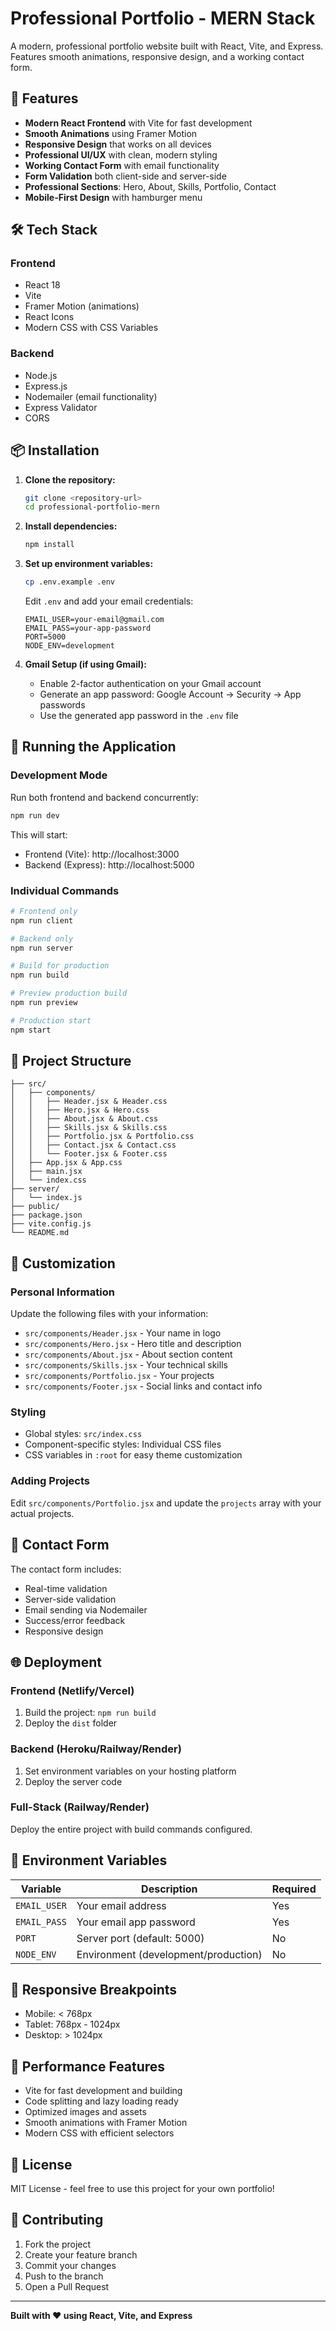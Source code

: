 # Professional Portfolio - MERN Stack

A modern, professional portfolio website built with React, Vite, and Express. Features smooth animations, responsive design, and a working contact form.

## 🚀 Features

- **Modern React Frontend** with Vite for fast development
- **Smooth Animations** using Framer Motion
- **Responsive Design** that works on all devices
- **Professional UI/UX** with clean, modern styling
- **Working Contact Form** with email functionality
- **Form Validation** both client-side and server-side
- **Professional Sections**: Hero, About, Skills, Portfolio, Contact
- **Mobile-First Design** with hamburger menu

## 🛠️ Tech Stack

### Frontend
- React 18
- Vite
- Framer Motion (animations)
- React Icons
- Modern CSS with CSS Variables

### Backend
- Node.js
- Express.js
- Nodemailer (email functionality)
- Express Validator
- CORS

## 📦 Installation

1. **Clone the repository:**
   ```bash
   git clone <repository-url>
   cd professional-portfolio-mern
   ```

2. **Install dependencies:**
   ```bash
   npm install
   ```

3. **Set up environment variables:**
   ```bash
   cp .env.example .env
   ```
   
   Edit `.env` and add your email credentials:
   ```
   EMAIL_USER=your-email@gmail.com
   EMAIL_PASS=your-app-password
   PORT=5000
   NODE_ENV=development
   ```

4. **Gmail Setup (if using Gmail):**
   - Enable 2-factor authentication on your Gmail account
   - Generate an app password: Google Account → Security → App passwords
   - Use the generated app password in the `.env` file

## 🚀 Running the Application

### Development Mode
Run both frontend and backend concurrently:
```bash
npm run dev
```

This will start:
- Frontend (Vite): http://localhost:3000
- Backend (Express): http://localhost:5000

### Individual Commands
```bash
# Frontend only
npm run client

# Backend only
npm run server

# Build for production
npm run build

# Preview production build
npm run preview

# Production start
npm start
```

## 📁 Project Structure

```
├── src/
│   ├── components/
│   │   ├── Header.jsx & Header.css
│   │   ├── Hero.jsx & Hero.css
│   │   ├── About.jsx & About.css
│   │   ├── Skills.jsx & Skills.css
│   │   ├── Portfolio.jsx & Portfolio.css
│   │   ├── Contact.jsx & Contact.css
│   │   └── Footer.jsx & Footer.css
│   ├── App.jsx & App.css
│   ├── main.jsx
│   └── index.css
├── server/
│   └── index.js
├── public/
├── package.json
├── vite.config.js
└── README.md
```

## 🎨 Customization

### Personal Information
Update the following files with your information:
- `src/components/Header.jsx` - Your name in logo
- `src/components/Hero.jsx` - Hero title and description
- `src/components/About.jsx` - About section content
- `src/components/Skills.jsx` - Your technical skills
- `src/components/Portfolio.jsx` - Your projects
- `src/components/Footer.jsx` - Social links and contact info

### Styling
- Global styles: `src/index.css`
- Component-specific styles: Individual CSS files
- CSS variables in `:root` for easy theme customization

### Adding Projects
Edit `src/components/Portfolio.jsx` and update the `projects` array with your actual projects.

## 📧 Contact Form

The contact form includes:
- Real-time validation
- Server-side validation
- Email sending via Nodemailer
- Success/error feedback
- Responsive design

## 🌐 Deployment

### Frontend (Netlify/Vercel)
1. Build the project: `npm run build`
2. Deploy the `dist` folder

### Backend (Heroku/Railway/Render)
1. Set environment variables on your hosting platform
2. Deploy the server code

### Full-Stack (Railway/Render)
Deploy the entire project with build commands configured.

## 🔧 Environment Variables

| Variable | Description | Required |
|----------|-------------|----------|
| `EMAIL_USER` | Your email address | Yes |
| `EMAIL_PASS` | Your email app password | Yes |
| `PORT` | Server port (default: 5000) | No |
| `NODE_ENV` | Environment (development/production) | No |

## 📱 Responsive Breakpoints

- Mobile: < 768px
- Tablet: 768px - 1024px
- Desktop: > 1024px

## 🎯 Performance Features

- Vite for fast development and building
- Code splitting and lazy loading ready
- Optimized images and assets
- Smooth animations with Framer Motion
- Modern CSS with efficient selectors

## 📄 License

MIT License - feel free to use this project for your own portfolio!

## 🤝 Contributing

1. Fork the project
2. Create your feature branch
3. Commit your changes
4. Push to the branch
5. Open a Pull Request

---

**Built with ❤️ using React, Vite, and Express**